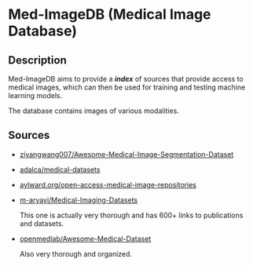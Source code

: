 # Med-ImageDB (Medical Image Database)

## Description

Med-ImageDB aims to provide a ***index*** of sources
that provide access to medical images, which can then be
used for training and testing machine learning models.

The database contains images of various modalities.

## Sources

- [ziyangwang007/Awesome-Medical-Image-Segmentation-Dataset](https://github.com/ziyangwang007/Awesome-Medical-Image-Segmentation-Dataset)

- [adalca/medical-datasets](https://github.com/adalca/medical-datasets)

- [aylward.org/open-access-medical-image-repositories](https://www.aylward.org/notes/open-access-medical-image-repositories)

- [m-aryayi/Medical-Imaging-Datasets](https://github.com/m-aryayi/Medical-Imaging-Datasets)

  This one is actually very thorough and has 600+ links to publications and datasets.

- [openmedlab/Awesome-Medical-Dataset](https://github.com/openmedlab/Awesome-Medical-Dataset)

  Also very thorough and organized.
